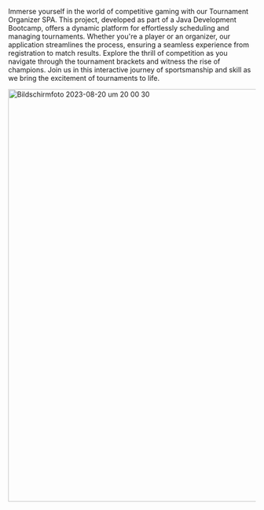 Immerse yourself in the world of competitive gaming with our Tournament Organizer SPA.
This project, developed as part of a Java Development Bootcamp, offers a dynamic platform for effortlessly scheduling and managing tournaments. 
Whether you're a player or an organizer, our application streamlines the process, ensuring a seamless experience from registration to match results. 
Explore the thrill of competition as you navigate through the tournament brackets and witness the rise of champions.
Join us in this interactive journey of sportsmanship and skill as we bring the excitement of tournaments to life.

<img width="840" alt="Bildschirmfoto 2023-08-20 um 20 00 30" src="https://github.com/eliasYazdani/CupWithMe/assets/134424453/234ffa31-e595-4450-bd59-48f9bbd6ec8c">

